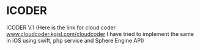 # ICODER
ICODER V.1  (Here is the link for cloud coder www.cloudcoder.kgisl.com/cloudcoder I have tried to implement the same in iOS using swift, php service and Sphere Engine API)

